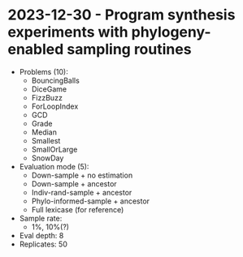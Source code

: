 # 2023-12-30 - Program synthesis experiments with phylogeny-enabled sampling routines

- Problems (10):
  - BouncingBalls
  - DiceGame
  - FizzBuzz
  - ForLoopIndex
  - GCD
  - Grade
  - Median
  - Smallest
  - SmallOrLarge
  - SnowDay
- Evaluation mode (5):
  - Down-sample + no estimation
  - Down-sample + ancestor
  - Indiv-rand-sample + ancestor
  - Phylo-informed-sample + ancestor
  - Full lexicase (for reference)
- Sample rate:
  - 1%, 10%(?)
- Eval depth: 8
- Replicates: 50